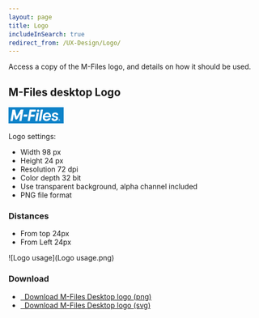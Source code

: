 ```yaml
---
layout: page
title: Logo
includeInSearch: true
redirect_from: /UX-Design/Logo/
---
```


Access a copy of the M-Files logo, and details on how it should be used.

## M-Files desktop Logo

![M-Files logo](Logo-blue-background.png)

Logo settings:

* Width 98 px
* Height 24 px
* Resolution 72 dpi
* Color depth 32 bit
* Use transparent background, alpha channel included
* PNG file format

### Distances

* From top 24px
* From Left 24px

![Logo usage](Logo usage.png)

### Download

<ul class="quicklinks">
	<li class="api"><a href="{{ site.baseurl }}/User-Experience/Logo/M-Files logo white.png">
	<span class="iconify" data-icon="mdi:download"></span> &nbsp;
	Download M-Files Desktop logo (png) </a></li>
	<li class="api"><a href="{{ site.baseurl }}/User-Experience/Logo/M-Files logo white.svg">
	<span class="iconify" data-icon="mdi:download"></span> &nbsp;
	Download M-Files Desktop logo (svg) </a></li>
</ul>
